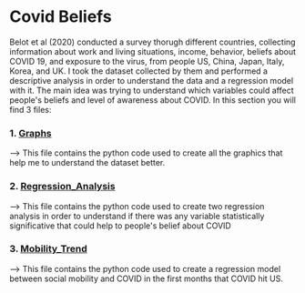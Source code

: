 # Covid Beliefs

  Belot et al (2020) conducted a survey thorugh different countries, collecting information about work and living situations, income, behavior, beliefs about COVID 19, and exposure to the virus, from people US, China, Japan, Italy, Korea, and UK. I took the dataset collected by them and performed a descriptive analysis in order to understand the data and a regression model with it. The main idea was trying to understand which variables could affect people's beliefs and level of awareness about COVID. 
  In this section you will find 3 files:
  
  ### 1. [Graphs](./Datos_3_graph.ipynb)
      
  --> This file contains the python code used to create all the graphics that help me to understand the dataset better. 
      
### 2. [Regression_Analysis](./Regression_Analysis.ipynb)

  --> This file contains the python code used to create two regression analysis in order to understand if there was any variable statistically significative that could help to people's belief about COVID
  
  ### 3. [Mobility_Trend](./Datos_3_graph.ipynb)
  
  --> This file contains the python code used to create a regression model between social mobility and COVID in the first months that COVID hit US.
